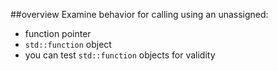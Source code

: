 ##overview
Examine behavior for calling using an unassigned:
- function pointer
- ```std::function``` object
- you can test ```std::function``` objects for validity